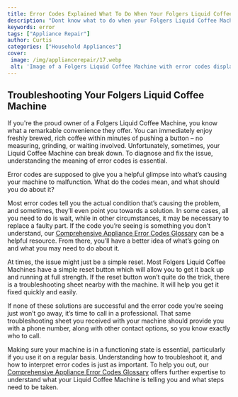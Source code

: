 ```yaml
---
title: Error Codes Explained What To Do When Your Folgers Liquid Coffee Machine Breaks Down
description: "Dont know what to do when your Folgers Liquid Coffee Machine breaks down Discover how to identify and properly handle common error codes to get your machine back up and running fast"
keywords: error
tags: ["Appliance Repair"]
author: Curtis
categories: ["Household Appliances"]
cover: 
 image: /img/appliancerepair/17.webp
 alt: 'Image of a Folgers Liquid Coffee Machine with error codes displayed on the screen'
---
```

## Troubleshooting Your Folgers Liquid Coffee Machine
If you're the proud owner of a Folgers Liquid Coffee Machine, you know what a remarkable convenience they offer. You can immediately enjoy freshly brewed, rich coffee within minutes of pushing a button – no measuring, grinding, or waiting involved. Unfortunately, sometimes, your Liquid Coffee Machine can break down. To diagnose and fix the issue, understanding the meaning of error codes is essential.

Error codes are supposed to give you a helpful glimpse into what’s causing your machine to malfunction. What do the codes mean, and what should you do about it?

Most error codes tell you the actual condition that’s causing the problem, and sometimes, they’ll even point you towards a solution. In some cases, all you need to do is wait, while in other circumstances, it may be necessary to replace a faulty part. If the code you’re seeing is something you don’t understand, our [Comprehensive Appliance Error Codes Glossary](./error-codes/) can be a helpful resource. From there, you’ll have a better idea of what’s going on and what you may need to do about it.

At times, the issue might just be a simple reset. Most Folgers Liquid Coffee Machines have a simple reset button which will allow you to get it back up and running at full strength. If the reset button won’t quite do the trick, there is a troubleshooting sheet nearby with the machine. It will help you get it fixed quickly and easily.

If none of these solutions are successful and the error code you’re seeing just won’t go away, it’s time to call in a professional. That same troubleshooting sheet you received with your machine should provide you with a phone number, along with other contact options, so you know exactly who to call.

Making sure your machine is in a functioning state is essential, particularly if you use it on a regular basis. Understanding how to troubleshoot it, and how to interpret error codes is just as important. To help you out, our [Comprehensive Appliance Error Codes Glossary](./error-codes/) offers further expertise to understand what your Liquid Coffee Machine is telling you and what steps need to be taken.
